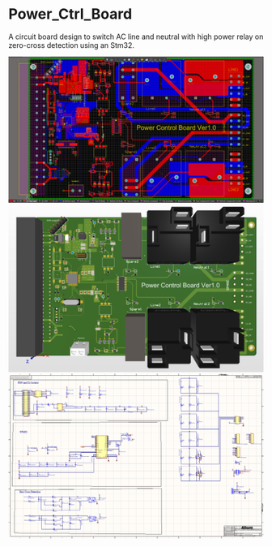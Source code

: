 # Power_Ctrl_Board
A circuit board design to switch AC line and neutral with high power relay on zero-cross detection using an Stm32. 

![](images/pic1.PNG)
![](images/pic2.PNG)
![](images/pic%203.PNG)


